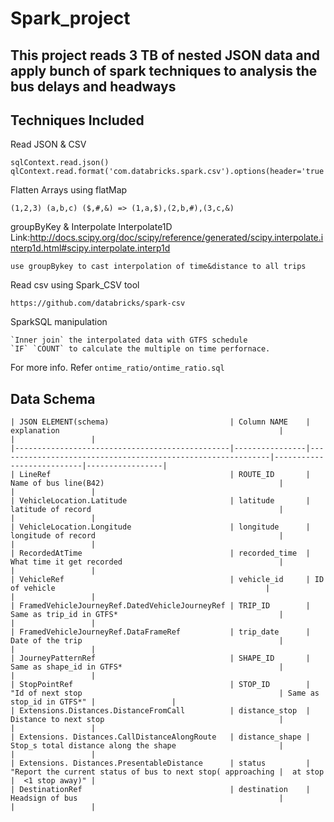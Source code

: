 # Spark_project

## This project reads 3 TB of nested JSON data and apply bunch of spark techniques to analysis the bus delays and headways

## Techniques Included


Read JSON & CSV
```
sqlContext.read.json()
qlContext.read.format('com.databricks.spark.csv').options(header='true').load()
```

Flatten Arrays using flatMap
```
(1,2,3) (a,b,c) ($,#,&) => (1,a,$),(2,b,#),(3,c,&)
```
groupByKey & Interpolate
Interpolate1D 
Link:http://docs.scipy.org/doc/scipy/reference/generated/scipy.interpolate.interp1d.html#scipy.interpolate.interp1d
```
use groupBykey to cast interpolation of time&distance to all trips
```
Read csv using Spark_CSV tool
```
https://github.com/databricks/spark-csv
```
SparkSQL manipulation

```
`Inner join` the interpolated data with GTFS schedule
`IF` `COUNT` to calculate the multiple on time perfornace.
```
For more info. Refer `ontime_ratio/ontime_ratio.sql`
## Data Schema
```
| JSON ELEMENT(schema)                           | Column NAME    | explanation                                                 |                           |                 | 
|------------------------------------------------|----------------|-------------------------------------------------------------|---------------------------|-----------------| 
| LineRef                                        | ROUTE_ID       | Name of bus line(B42)                                       |                           |                 | 
| VehicleLocation.Latitude                       | latitude       | latitude of record                                          |                           |                 | 
| VehicleLocation.Longitude                      | longitude      | longitude of record                                         |                           |                 | 
| RecordedAtTime                                 | recorded_time  | What time it get recorded                                   |                           |                 | 
| VehicleRef                                     | vehicle_id     | ID of vehicle                                               |                           |                 | 
| FramedVehicleJourneyRef.DatedVehicleJourneyRef | TRIP_ID        | Same as trip_id in GTFS*                                    |                           |                 | 
| FramedVehicleJourneyRef.DataFrameRef           | trip_date      | Date of the trip                                            |                           |                 | 
| JourneyPatternRef                              | SHAPE_ID       | Same as shape_id in GTFS*                                   |                           |                 | 
| StopPointRef                                   | STOP_ID        | "Id of next stop                                            | Same as stop_id in GTFS*" |                 | 
| Extensions.Distances.DistanceFromCall          | distance_stop  | Distance to next stop                                       |                           |                 | 
| Extensions. Distances.CallDistanceAlongRoute   | distance_shape | Stop_s total distance along the shape                       |                           |                 | 
| Extensions. Distances.PresentableDistance      | status         | "Report the current status of bus to next stop( approaching |  at stop                  |  <1 stop away)" | 
| DestinationRef                                 | destination    | Headsign of bus                                             |                           |                 | 
```